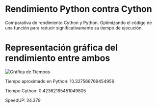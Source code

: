 # Rendimiento Python contra Cython
Comparativa de rendimiento Cython y Python. Optimizando el código de una función para reducir significativamente su tiempo de ejecución.

# Representación gráfica del rendimiento entre ambos 
![Gráfica de Tiempos](https://user-images.githubusercontent.com/83324055/117239275-1a4fe080-adf4-11eb-9ff8-ef2c469fb876.jpg)

Tiempo aproximado en Python: 10.327568769454956

Tiempo Cython: 0.42362165451049805 

SpeedUP: 24.379 
